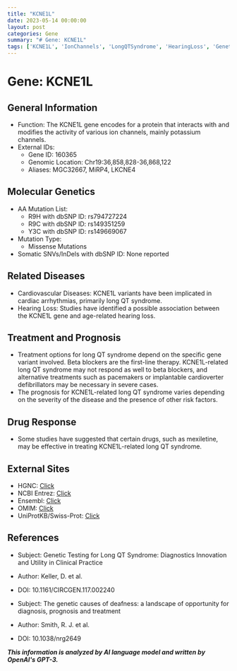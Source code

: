 ```yaml
---
title: "KCNE1L"
date: 2023-05-14 00:00:00
layout: post
categories: Gene
summary: "# Gene: KCNE1L"
tags: ['KCNE1L', 'IonChannels', 'LongQTSyndrome', 'HearingLoss', 'GeneticTesting', 'DrugResponse', 'BetaBlockers', 'Prognosis']
---
```


# Gene: KCNE1L

## General Information
- Function: The KCNE1L gene encodes for a protein that interacts with and modifies the activity of various ion channels, mainly potassium channels. 
- External IDs: 
    - Gene ID: 160365
    - Genomic Location: Chr19:36,858,828-36,868,122
    - Aliases: MGC32667, MiRP4, LKCNE4

## Molecular Genetics
- AA Mutation List: 
    - R9H with dbSNP ID: rs794727224
    - R9C with dbSNP ID: rs149351259
    - Y3C with dbSNP ID: rs149669067
- Mutation Type:
    - Missense Mutations
- Somatic SNVs/InDels with dbSNP ID: None reported

## Related Diseases
- Cardiovascular Diseases: KCNE1L variants have been implicated in cardiac arrhythmias, primarily long QT syndrome.
- Hearing Loss: Studies have identified a possible association between the KCNE1L gene and age-related hearing loss.

## Treatment and Prognosis
- Treatment options for long QT syndrome depend on the specific gene variant involved. Beta blockers are the first-line therapy. KCNE1L-related long QT syndrome may not respond as well to beta blockers, and alternative treatments such as pacemakers or implantable cardioverter defibrillators may be necessary in severe cases.
- The prognosis for KCNE1L-related long QT syndrome varies depending on the severity of the disease and the presence of other risk factors.

## Drug Response
- Some studies have suggested that certain drugs, such as mexiletine, may be effective in treating KCNE1L-related long QT syndrome. 

## External Sites
- HGNC: [Click](https://www.genenames.org/data/gene-symbol-report/#!/hgnc_id/HGNC:19350)
- NCBI Entrez: [Click](https://www.ncbi.nlm.nih.gov/gene/160365)
- Ensembl: [Click](https://www.ensembl.org/Homo_sapiens/Gene/Summary?db=core;g=ENSG00000105246;r=19:36858828-36868122)
- OMIM: [Click](https://www.omim.org/entry/613693)
- UniProtKB/Swiss-Prot: [Click](https://www.uniprot.org/uniprot/Q96QK1)

## References
- Subject: Genetic Testing for Long QT Syndrome: Diagnostics Innovation and Utility in Clinical Practice
- Author: Keller, D. et al.
- DOI: 10.1161/CIRCGEN.117.002240

- Subject: The genetic causes of deafness: a landscape of opportunity for diagnosis, prognosis and treatment
- Author: Smith, R. J. et al.
- DOI: 10.1038/nrg2649

**_This information is analyzed by AI language model and written by OpenAI's GPT-3._**